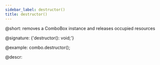 ```yaml
---
sidebar_label: destructor()
title: destructor()
---          
```


@short: removes a ComboBox instance and releases occupied resources

@signature: {'destructor(): void;'}

@example:
combo.destructor();

@descr:

